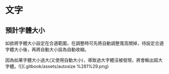 # 文字

## 預計字體大小

如欲將字體大小設定在合適範圍，在調整時可先將自動調整寬高關掉，待設定合適字體大小後，再將自動大小設為自動收縮。

因為如果字體大小過大\(又使用自動大小\)，導致過大字體沒被發現，將會輸出超大字體。![](.gitbook/assets/autosize %281%29.png)

